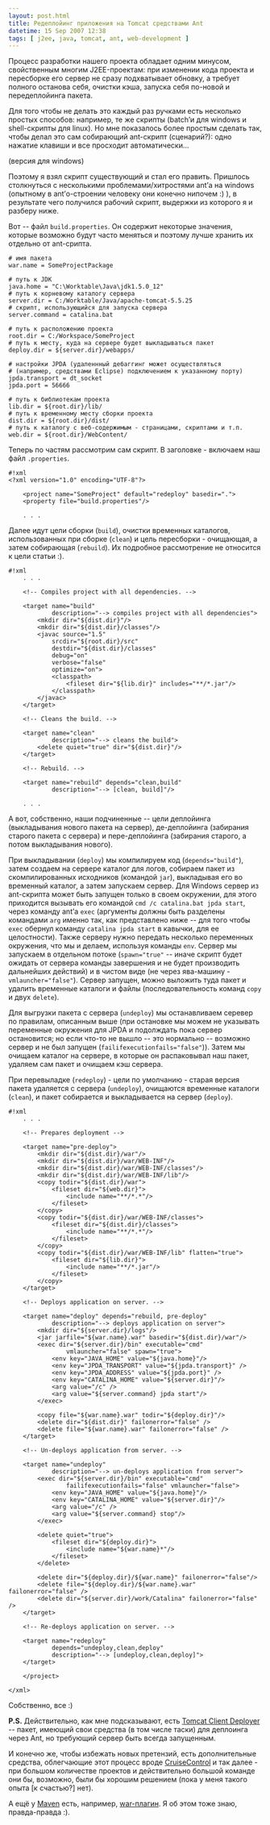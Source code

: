 ```yaml
---
layout: post.html
title: Редеплойинг приложения на Tomcat средствами Ant
datetime: 15 Sep 2007 12:38
tags: [ j2ee, java, tomcat, ant, web-development ]
---
```


Процесс разработки нашего проекта обладает одним минусом, свойственным многим J2EE-проектам: при изменении кода проекта и пересборке его сервер не сразу подхватывает обновку, а требует полного останова себя, очистки кэша, запуска себя по-новой и передеплойинга пакета.

Для того чтобы не делать это каждый раз ручками есть несколько простых способов: например, те же скрипты (batch’и для windows и shell-скрипты для linux). Но мне показалось более простым сделать так, чтобы делал это сам собирающий ant-скрипт (сценарий?): одно нажатие клавиши и все просходит автоматически…

(версия для windows)

Поэтому я взял скрипт существующий и стал его править. Пришлось столкнуться с несколькими проблемами/хитростями ant’а на windows (опытному в ant’о-строении человеку они конечно нипочем :) ), в результате чего получился рабочий скрипт, выдержки из которого я и разберу ниже.

Вот -- файл `build.properties`. Он содержит некоторые значения, которые возможно будут часто меняться и поэтому лучше хранить их отдельно от ant-срипта.

    # имя пакета
    war.name = SomeProjectPackage

    # путь к JDK
    java.home = "C:\Worktable\Java\jdk1.5.0_12"
    # путь к корневому каталогу сервера
    server.dir = C:/Worktable/Java/apache-tomcat-5.5.25
    # скрипт, использующийся для запуска сервера
    server.command = catalina.bat

    # путь к расположению проекта
    root.dir = C:/Workspace/SomeProject
    # путь к месту, куда на сервере будет выкладываться пакет
    deploy.dir = ${server.dir}/webapps/

    # настройки JPDA (удаленнный дебаггинг может осуществляться
    # (например, средствами Eclipse) подключением к указанному порту)
    jpda.transport = dt_socket
    jpda.port = 56666

    # путь к библиотекам проекта
    lib.dir = ${root.dir}/lib/
    # путь к временному месту сборки проекта
    dist.dir = ${root.dir}/dist/
    # путь к каталогу с веб-содержимым - страницами, скриптами и т.п.
    web.dir = ${root.dir}/WebContent/

Теперь по частям рассмотрим сам скрипт. В заголовке - включаем наш файл `.properties`.

    #!xml
    <?xml version="1.0" encoding="UTF-8"?>

        <project name="SomeProject" default="redeploy" basedir=".">
        <property file="build.properties"/>

        . . .

Далее идут цели сборки (`build`), очистки временных каталогов, использованных при сборке (`clean`) и цель пересборки - очищающая, а затем собирающая (`rebuild`). Их подробное рассмотрение не относится к цели статьи :).

    #!xml
        . . .

        <!-- Compiles project with all dependencies. -->

        <target name="build"
                description="--> compiles project with all dependencies">
            <mkdir dir="${dist.dir}"/>
            <mkdir dir="${dist.dir}/classes"/>
            <javac source="1.5"
                srcdir="${root.dir}/src"
                destdir="${dist.dir}/classes"
                debug="on"
                verbose="false"
                optimize="on">
                <classpath>
                    <fileset dir="${lib.dir}" includes="**/*.jar"/>
                </classpath>
            </javac>
        </target>

        <!-- Cleans the build. -->

        <target name="clean"
                description="--> cleans the build">
            <delete quiet="true" dir="${dist.dir}"/>
        </target>

        <!-- Rebuild. -->

        <target name="rebuild" depends="clean,build"
                description="--> [clean, build]"/>

        . . .

А вот, собственно, наши подчиненные -- цели деплойинга (выкладывания нового пакета на сервер), де-деплойинга (забирания старого пакета с сервера) и пере-деплойинга (забирания старого, а потом выкладывания нового).

При выкладывании (`deploy`) мы компилируем код (`depends="build"`), затем создаем на сервере каталог для логов, собираем пакет из скомпилированных исходников (командой `jar`), выкладывая его во временный каталог, а затем запускаем сервер. Для Windows сервер из ant-скрипта может быть запущен только в своем окружении, для этого приходится вызывать его командой `cmd /c catalina.bat jpda start`, через команду ant’а `exec` (аргументы должны быть разделены командами `arg` именно так, как представлено ниже -- для того чтобы `exec` обернул команду `catalina jpda start` в кавычки, для ее целостности). Также серверу нужно передать несколько переменных окружения, что мы и делаем, используя команды `env`. Сервер мы запускаем в отдельном потоке (`spawn="true"` -- иначе скрипт будет ожидать от сервера команды завершения и не будет производить дальнейших действий) и в чистом виде (не через ява-машину - `vmlauncher="false"`). Сервер запущен, можно выложить туда пакет и удалить временные каталоги и файлы (последовательность команд `copy` и двух `delete`).

Для выгрузки пакета с сервера (`undeploy`) мы останавливаем серевер по правилам, описанным выше (при остановке мы можем не указывать переменные окружения для JPDA и подолждать пока сервер остановится; но если что-то не вышло -- это нормально -- возможно сервер и не был запущен (`failifexecutionfails="false"`)). Затем мы очищаем каталог на сервере, в которые он распаковывал наш пакет, удаляем сам пакет и очищаем кэш сервера.

При перевыладке (`redeploy`) - цели по умолчанию - старая версия пакета удаляется с сервера (`undeploy`), очищаются временные каталоги (`clean`), и пакет собирается и выкладывается на сервер (`deploy`).

    #!xml
        . . .

        <!-- Prepares deployment -->

        <target name="pre-deploy">
            <mkdir dir="${dist.dir}/war"/>
            <mkdir dir="${dist.dir}/war/WEB-INF"/>
            <mkdir dir="${dist.dir}/war/WEB-INF/classes"/>
            <mkdir dir="${dist.dir}/war/WEB-INF/lib"/>
            <copy todir="${dist.dir}/war">
                <fileset dir="${web.dir}">
                    <include name="**/*.*"/>
                </fileset>
            </copy>
            <copy todir="${dist.dir}/war/WEB-INF/classes">
                <fileset dir="${dist.dir}/classes">
                    <include name="**/*.*"/>
                </fileset>
            </copy>
            <copy todir="${dist.dir}/war/WEB-INF/lib" flatten="true">
                <fileset dir="${lib.dir}">
                    <include name="**/*.jar"/>
                </fileset>
            </copy>
        </target>

        <!-- Deploys application on server. -->

        <target name="deploy" depends="rebuild, pre-deploy"
                description="--> deploys application on server">
            <mkdir dir="${server.dir}/logs"/>
            <jar jarfile="${war.name}.war" basedir="${dist.dir}/war"/>
            <exec dir="${server.dir}/bin" executable="cmd"
                    vmlauncher="false" spawn="true">
                <env key="JAVA_HOME" value="${java.home}"/>
                <env key="JPDA_TRANSPORT" value="${jpda.transport}" />
                <env key="JPDA_ADDRESS" value="${jpda.port}" />
                <env key="CATALINA_HOME" value="${server.dir}"/>
                <arg value="/c" />
                <arg value="${server.command} jpda start"/>
            </exec>

            <copy file="${war.name}.war" todir="${deploy.dir}"/>
            <delete dir="${dist.dir}" failonerror="false" />
            <delete file="${war.name}.war" failonerror="false" />
        </target>

        <!-- Un-deploys application from server. -->

        <target name="undeploy"
                description="--> un-deploys application from server">
            <exec dir="${server.dir}/bin" executable="cmd"
                    failifexecutionfails="false" vmlauncher="false">
                <env key="JAVA_HOME" value="${java.home}"/>
                <env key="CATALINA_HOME" value="${server.dir}"/>
                <arg value="/c" />
                <arg value="${server.command} stop"/>
            </exec>

            <delete quiet="true">
                <fileset dir="${deploy.dir}">
                    <include name="${war.name}*"/>
                </fileset>
            </delete>

            <delete dir="${deploy.dir}/${war.name}" failonerror="false"/>
            <delete file="${deploy.dir}/${war.name}.war" failonerror="false" />
            <delete dir="${server.dir}/work/Catalina" failonerror="false" />
        </target>

        <!-- Re-deploys application on server. -->

        <target name="redeploy"
                depends="undeploy,clean,deploy"
                description="--> [undeploy,clean,deploy]">
        </target>

        </project>

    </xml>

Собственно, все :)

**P.S.** Действительно, как мне подсказывают, есть [Tomcat Client Deployer](http://tomcat.apache.org/tomcat-5.5-doc/deployer-howto.html#Deploying%20using%20the%20Client%20Deployer%20Package) -- пакет, имеющий свои средства (в том числе таски) для деплоинга через Ant, но требующий сервер быть всегда запущенным.

И конечно же, чтобы избежать новых претензий, есть дополнительные средства, облегчающие этот процесс вроде [CruiseControl](http://cruisecontrol.sourceforge.net/) и так далее - при большом количестве проектов и действительно большой команде они бы, возможно, были бы хорошим решением (пока у меня такого опыта [к счастью?] нет).

А ещё у [Maven](http://maven.apache.org/) есть, например, [war-плагин](http://maven.apache.org/maven-1.x/plugins/war/goals.html). Я об этом тоже знаю, правда-правда :).

